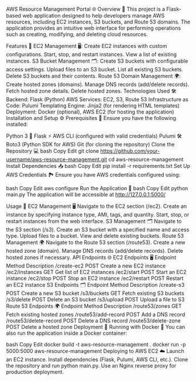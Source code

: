AWS Resource Management Portal 🌐
Overview 📄
This project is a Flask-based web application designed to help developers manage AWS resources, including EC2 instances, S3 buckets, and Route 53 domains. The application provides an intuitive web interface for performing operations such as creating, modifying, and deleting cloud resources.

Features 🚀
EC2 Management 🖥️:
Create EC2 instances with custom configurations.
Start, stop, and restart instances.
View a list of existing instances.
S3 Bucket Management 🗂️:
Create S3 buckets with configurable access settings.
Upload files to an S3 bucket.
List all existing S3 buckets.
Delete S3 buckets and their contents.
Route 53 Domain Management 🌍:
Create hosted zones (domains).
Manage DNS records (add/delete records).
Fetch hosted zone details.
Delete hosted zones.
Technologies Used 🛠️
Backend: Flask (Python)
AWS Services: EC2, S3, Route 53
Infrastructure as Code: Pulumi
Templating Engine: Jinja2 (for rendering HTML templates)
Deployment: Docker (optional), AWS EC2 (for hosting the application)
Installation and Setup ⚙️
Prerequisites 🔑
Ensure you have the following installed:

Python 3 🐍
Flask ⚡
AWS CLI (configured with valid credentials)
Pulumi 🛠️
Boto3 (Python SDK for AWS)
Git (for cloning the repository)
Clone the Repository 💻
bash
Copy
Edit
git clone https://github.com/your-username/aws-resource-management.git
cd aws-resource-management
Install Dependencies 📥
bash
Copy
Edit
pip install -r requirements.txt
Set Up AWS Credentials 🏞️
Ensure you have AWS credentials configured using:

bash
Copy
Edit
aws configure
Run the Application 🚶
bash
Copy
Edit
python main.py
The application will be accessible at http://127.0.0.1:5000/

Usage 📝
EC2 Management 🖥️
Navigate to the EC2 section (/ec2).
Create an instance by specifying instance type, AMI, tags, and quantity.
Start, stop, or restart instances from the web interface.
S3 Management 🗂️
Navigate to the S3 section (/s3).
Create an S3 bucket with a specified name and access type.
Upload files to a bucket.
View and delete existing buckets.
Route 53 Management 🌍
Navigate to the Route 53 section (/route53).
Create a new hosted zone (domain).
Manage DNS records (add/delete records).
Delete hosted zones if necessary.
API Endpoints 🌐
EC2 Endpoints 🖥️
Endpoint	Method	Description
/create-ec2	POST	Create a new EC2 instance
/ec2/instances	GET	Get list of EC2 instances
/ec2/start	POST	Start an EC2 instance
/ec2/stop	POST	Stop an EC2 instance
/ec2/restart	POST	Restart an EC2 instance
S3 Endpoints 🗂️
Endpoint	Method	Description
/create-s3	POST	Create a new S3 bucket
/s3/buckets	GET	Fetch existing S3 buckets
/s3/delete	POST	Delete an S3 bucket
/s3/upload	POST	Upload a file to S3
Route 53 Endpoints 🌍
Endpoint	Method	Description
/route53/zones	GET	Fetch existing hosted zones
/route53/add-record	POST	Add a DNS record
/route53/delete-record	POST	Delete a DNS record
/route53/delete-zone	POST	Delete a hosted zone
Deployment 🚀
Running with Docker 🐳
You can also run the application inside a Docker container:

bash
Copy
Edit
docker build -t aws-resource-management .
docker run -p 5000:5000 aws-resource-management
Deploying to AWS EC2 ☁️
Launch an EC2 instance.
Install dependencies (Flask, Pulumi, AWS CLI, etc.).
Clone the repository and run python main.py.
Use an Nginx reverse proxy for production deployment.
